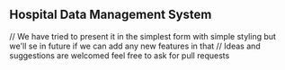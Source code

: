 ## Hospital Data Management System ##
// We have tried to present it in the simplest form with simple styling but we'll se in future if we can add any new features in that
// Ideas and suggestions are welcomed feel free to ask for pull requests

